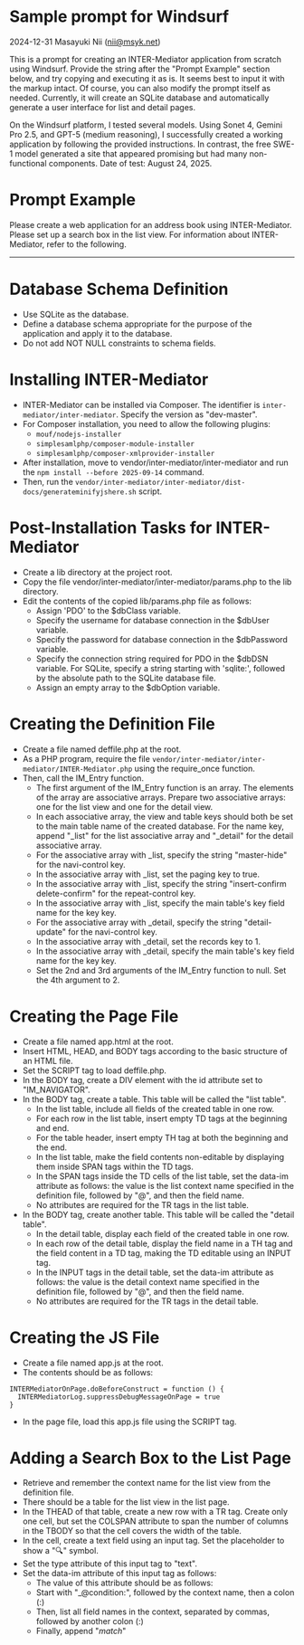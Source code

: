 # Sample prompt for Windsurf

2024-12-31 Masayuki Nii (nii@msyk.net)

This is a prompt for creating an INTER-Mediator application from scratch using Windsurf.
Provide the string after the "Prompt Example" section below, and try copying and executing it as is.
It seems best to input it with the markup intact.
Of course, you can also modify the prompt itself as needed. Currently, it will create an SQLite database and automatically generate a user interface for list and detail pages.

On the Windsurf platform, I tested several models.
Using Sonet 4, Gemini Pro 2.5, and GPT-5 (medium reasoning),
I successfully created a working application by following the provided instructions.
In contrast, the free SWE-1 model generated a site that appeared promising but had many non-functional components.
Date of test: August 24, 2025.

# Prompt Example
Please create a web application for an address book using INTER-Mediator.
Please set up a search box in the list view.
For information about INTER-Mediator, refer to the following.

---
# Database Schema Definition
- Use SQLite as the database.
- Define a database schema appropriate for the purpose of the application and apply it to the database.
- Do not add NOT NULL constraints to schema fields.

# Installing INTER-Mediator
- INTER-Mediator can be installed via Composer. The identifier is `inter-mediator/inter-mediator`. Specify the version as "dev-master".
- For Composer installation, you need to allow the following plugins:
  - ```mouf/nodejs-installer```
  - ```simplesamlphp/composer-module-installer```
  - ```simplesamlphp/composer-xmlprovider-installer```
- After installation, move to vendor/inter-mediator/inter-mediator and run the ```npm install --before 2025-09-14``` command.
- Then, run the ```vendor/inter-mediator/inter-mediator/dist-docs/generateminifyjshere.sh``` script.

# Post-Installation Tasks for INTER-Mediator
- Create a lib directory at the project root.
- Copy the file vendor/inter-mediator/inter-mediator/params.php to the lib directory.
- Edit the contents of the copied lib/params.php file as follows:
  - Assign 'PDO' to the $dbClass variable.
  - Specify the username for database connection in the $dbUser variable.
  - Specify the password for database connection in the $dbPassword variable.
  - Specify the connection string required for PDO in the $dbDSN variable. For SQLite, specify a string starting with 'sqlite:', followed by the absolute path to the SQLite database file.
  - Assign an empty array to the $dbOption variable.

# Creating the Definition File
- Create a file named deffile.php at the root.
- As a PHP program, require the file `vendor/inter-mediator/inter-mediator/INTER-Mediator.php` using the require_once function.
- Then, call the IM_Entry function.
  - The first argument of the IM_Entry function is an array. The elements of the array are associative arrays. Prepare two associative arrays: one for the list view and one for the detail view.
  - In each associative array, the view and table keys should both be set to the main table name of the created database. For the name key, append "_list" for the list associative array and "_detail" for the detail associative array.
  - For the associative array with _list, specify the string "master-hide" for the navi-control key.
  - In the associative array with _list, set the paging key to true.
  - In the associative array with _list, specify the string "insert-confirm delete-confirm" for the repeat-control key.
  - In the associative array with _list, specify the main table's key field name for the key key.
  - For the associative array with _detail, specify the string "detail-update" for the navi-control key.
  - In the associative array with _detail, set the records key to 1.
  - In the associative array with _detail, specify the main table's key field name for the key key.
  - Set the 2nd and 3rd arguments of the IM_Entry function to null. Set the 4th argument to 2.

# Creating the Page File
- Create a file named app.html at the root.
- Insert HTML, HEAD, and BODY tags according to the basic structure of an HTML file.
- Set the SCRIPT tag to load deffile.php.
- In the BODY tag, create a DIV element with the id attribute set to "IM_NAVIGATOR".
- In the BODY tag, create a table. This table will be called the "list table".
  - In the list table, include all fields of the created table in one row.
  - For each row in the list table, insert empty TD tags at the beginning and end.
  - For the table header, insert empty TH tag at both the beginning and the end.
  - In the list table, make the field contents non-editable by displaying them inside SPAN tags within the TD tags.
  - In the SPAN tags inside the TD cells of the list table, set the data-im attribute as follows: the value is the list context name specified in the definition file, followed by "@", and then the field name.
  - No attributes are required for the TR tags in the list table.
- In the BODY tag, create another table. This table will be called the "detail table".
  - In the detail table, display each field of the created table in one row.
  - In each row of the detail table, display the field name in a TH tag and the field content in a TD tag, making the TD editable using an INPUT tag.
  - In the INPUT tags in the detail table, set the data-im attribute as follows: the value is the detail context name specified in the definition file, followed by "@", and then the field name.
  - No attributes are required for the TR tags in the detail table.

# Creating the JS File
- Create a file named app.js at the root.
- The contents should be as follows:
```
INTERMediatorOnPage.doBeforeConstruct = function () {
  INTERMediatorLog.suppressDebugMessageOnPage = true
}
```
- In the page file, load this app.js file using the SCRIPT tag.

# Adding a Search Box to the List Page
- Retrieve and remember the context name for the list view from the definition file.
- There should be a table for the list view in the list page.
- In the THEAD of that table, create a new row with a TR tag. Create only one cell, but set the COLSPAN attribute to span the number of columns in the TBODY so that the cell covers the width of the table.
- In the cell, create a text field using an input tag. Set the placeholder to show a "🔍" symbol.
- Set the type attribute of this input tag to "text".
- Set the data-im attribute of this input tag as follows:
  - The value of this attribute should be as follows:
  - Start with "_@condition:", followed by the context name, then a colon (:)
  - Then, list all field names in the context, separated by commas, followed by another colon (:)
  - Finally, append "*match*"
